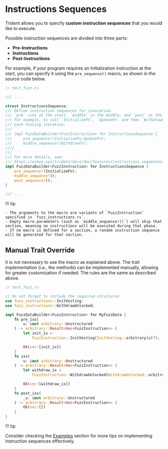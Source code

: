 # Instructions Sequences

Trident allows you to specify **custom instruction sequences** that you would like to execute.

Possible instruction sequences are divided into three parts:

- **Pre-Instructions**
- **Instructions**
- **Post-Instructions**

For example, if your program requires an Initialization instruction at the start, you can specify it using the `pre_sequence()` macro, as shown in the source code below.

```rust
// test_fuzz.rs

/// ...

struct InstructionsSequence;
/// Define instruction sequences for invocation.
/// `pre` runs at the start, `middle` in the middle, and `post` at the end.
/// For example, to call `InitializeFn`, `UpdateFn` and then `WithdrawFn` during
/// each fuzzing iteration:
/// ```
/// impl FuzzDataBuilder<FuzzInstruction> for InstructionsSequence {
///     pre_sequence!(InitializeFn,UpdateFn);
///     middle_sequence!(WithdrawFn);
///}
/// ```
/// For more details, see:
/// https://ackee.xyz/trident/docs/dev/features/instructions-sequences/#instructions-sequences
impl FuzzDataBuilder<FuzzInstruction> for InstructionsSequence {
    pre_sequence!(InitializeFn);
    middle_sequence!();
    post_sequence!();
}

/// ...

```

!!! tip

    - The arguments to the macro are variants of `FuzzInstruction` specified in `fuzz_instructions.rs`.
    - Empty macro parameters (such as `middle_sequence!()`) will skip that section, meaning no instructions will be executed during that phase.
    - If no macro is defined for a section, a random instruction sequence will be generated for that section.

## Manual Trait Override

It is not necessary to use the macro as explained above. The trait implementation (i.e., the methods) can be implemented manually, allowing for greater customization if needed. The rules are the same as described above.

```rust
// test_fuzz.rs

// Do not forget to include the required structures
use fuzz_instructions::InitVesting;
use fuzz_instructions::WithdrawUnlocked;

impl FuzzDataBuilder<FuzzInstruction> for MyFuzzData {
    fn pre_ixs(
        u: &mut arbitrary::Unstructured
    ) -> arbitrary::Result<Vec<FuzzInstruction>> {
        let init_ix =
            FuzzInstruction::InitVesting(InitVesting::arbitrary(u)?);

        Ok(vec![init_ix])
    }
    fn ixs(
        u: &mut arbitrary::Unstructured
    ) -> arbitrary::Result<Vec<FuzzInstruction>> {
        let withdraw_ix =
            FuzzInstruction::WithdrawUnlocked(WithdrawUnlocked::arbitrary(u)?);

        Ok(vec![withdraw_ix])
    }
    fn post_ixs(
        _u: &mut arbitrary::Unstructured
    ) -> arbitrary::Result<Vec<FuzzInstruction>> {
        Ok(vec![])
    }
}
```

!!! tip

Consider checking the [Examples](../examples/examples.md) section for more tips on implementing instruction sequences effectively.
